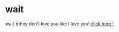 # wait
wait ⏳they don't love you like I love you!
[click here !](https://balkrishnaa.github.io/wait/)

